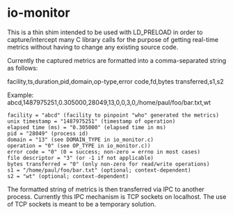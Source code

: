 # io-monitor

This is a thin shim intended to be used with LD_PRELOAD in order
to capture/intercept many C library calls for the purpose of
getting real-time metrics without having to change any existing
source code.

Currently the captured metrics are formatted into a comma-separated
string as follows:

facility,ts,duration,pid,domain,op-type,error code,fd,bytes transferred,s1,s2

Example:
abcd,1487975251,0.305000,28049,13,0,0,3,0,/home/paul/foo/bar.txt,wt

    facility = "abcd" (facility to pinpoint "who" generated the metrics)
    unix timestamp = "1487975251" (timestamp of operation)
    elapsed time (ms) = "0.305000" (elapsed time in ms)
    pid = "28049" (process id)
    domain = "13" (see DOMAIN_TYPE in io_monitor.c)
    operation = "0" (see OP_TYPE in io_monitor.c))
    error code = "0" (0 = success; non-zero = errno in most cases)
    file descriptor = "3" (or -1 if not applicable)
    bytes transferred = "0" (only non-zero for read/write operations)
    s1 = "/home/paul/foo/bar.txt" (optional; context-dependent)
    s2 = "wt" (optional; context-dependent)

The formatted string of metrics is then transferred via IPC to
another process. Currently this IPC mechanism is TCP sockets
on localhost. The use of TCP sockets is meant to be a temporary
solution.

